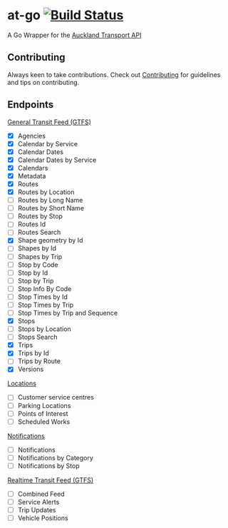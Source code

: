 # at-go [![Build Status](https://travis-ci.org/Mungrel/at-go.svg?branch=master)](https://travis-ci.org/Mungrel/at-go)
A Go Wrapper for the [Auckland Transport API](https://dev-portal.at.govt.nz/docs/services/)

## Contributing
Always keen to take contributions. Check out [Contributing](https://github.com/Mungrel/at-go/blob/master/CONTRIBUTING.md) for guidelines and tips on contributing.

## Endpoints

[General Transit Feed (GTFS)](https://dev-portal.at.govt.nz/docs/services/gtfs/operations/580698de7d6df41584d3d0ce)
- [x] Agencies
- [x] Calendar by Service
- [x] Calendar Dates
- [x] Calendar Dates by Service
- [x] Calendars
- [x] Metadata
- [x] Routes
- [x] Routes by Location
- [ ] Routes by Long Name
- [ ] Routes by Short Name
- [ ] Routes by Stop
- [ ] Routes Id
- [ ] Routes Search
- [x] Shape geometry by Id
- [ ] Shapes by Id
- [ ] Shapes by Trip
- [ ] Stop by Code
- [ ] Stop by Id
- [ ] Stop by Trip
- [ ] Stop Info By Code
- [ ] Stop Times by Id
- [ ] Stop Times by Trip
- [ ] Stop Times by Trip and Sequence
- [x] Stops
- [ ] Stops by Location
- [ ] Stops Search
- [x] Trips
- [x] Trips by Id
- [ ] Trips by Route
- [x] Versions

[Locations](https://dev-portal.at.govt.nz/docs/services/locations/operations/5806972ae7e2890e84718eef)
- [ ] Customer service centres
- [ ] Parking Locations
- [ ] Points of Interest
- [ ] Scheduled Works

[Notifications](https://dev-portal.at.govt.nz/docs/services/notifications/operations/57e490217d6df40f107a663e)

- [ ] Notifications
- [ ] Notifications by Category
- [ ] Notifications by Stop

[Realtime Transit Feed (GTFS)](https://dev-portal.at.govt.nz/docs/services/realtime/operations/580698237d6df41584d3d0c9)

- [ ] Combined Feed
- [ ] Service Alerts
- [ ] Trip Updates
- [ ] Vehicle Positions

